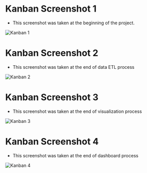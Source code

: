 # Kanban Screenshot 1

- This screenshot was taken at the beginning of the project.
  <br>

![Kanban 1]()

# Kanban Screenshot 2

- This screenshot was taken at the end of data ETL process
  <br>

![Kanban 2]()

# Kanban Screenshot 3

- This screenshot was taken at the end of visualization process
  <br>

![Kanban 3]()

# Kanban Screenshot 4

- This screenshot was taken at the end of dashboard process
  <br>

![Kanban 4]()

